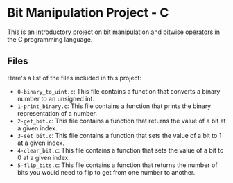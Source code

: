 # Bit Manipulation Project - C

This is an introductory project on bit manipulation and bitwise operators in the C programming language.

## Files

Here's a list of the files included in this project:

- `0-binary_to_uint.c`: This file contains a function that converts a binary number to an unsigned int.
- `1-print_binary.c`: This file contains a function that prints the binary representation of a number.
- `2-get_bit.c`: This file contains a function that returns the value of a bit at a given index.
- `3-set_bit.c`: This file contains a function that sets the value of a bit to 1 at a given index.
- `4-clear_bit.c`: This file contains a function that sets the value of a bit to 0 at a given index.
- `5-flip_bits.c`: This file contains a function that returns the number of bits you would need to flip to get from one number to another.

